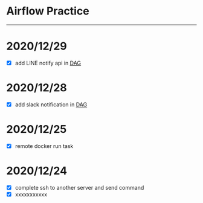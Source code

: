 # Airflow Practice
---
# 2020/12/29
- [x] add LINE notify api in [DAG]('./dags/foodpanda.py')

# 2020/12/28
- [x] add slack notification in [DAG](./dags/foodpanda.py)

# 2020/12/25
- [x] remote docker run task
# 2020/12/24
- [x] complete ssh to another server and send command 
- [x] xxxxxxxxxxx
